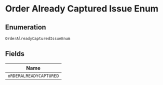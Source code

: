 
# Order Already Captured Issue Enum

## Enumeration

`OrderAlreadyCapturedIssueEnum`

## Fields

| Name |
|  --- |
| `oRDERALREADYCAPTURED` |

